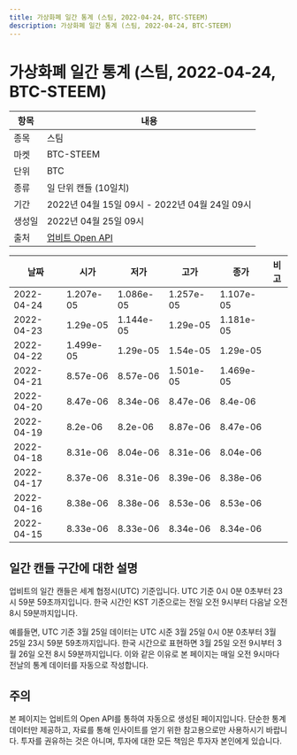```yaml
---
title: 가상화폐 일간 통계 (스팀, 2022-04-24, BTC-STEEM)
description: 가상화폐 일간 통계 (스팀, 2022-04-24, BTC-STEEM)
---
```



가상화폐 일간 통계 (스팀, 2022-04-24, BTC-STEEM)
===

|항목|내용|
|--|--|
|종목|스팀|
|마켓|BTC-STEEM|
|단위|BTC|
|종류|일 단위 캔들 (10일치)|
|기간|2022년 04월 15일 09시 - 2022년 04월 24일 09시|
|생성일|2022년 04월 25일 09시|
|출처|[업비트 Open API](https://docs.upbit.com)|


|날짜|시가|저가|고가|종가|비고|
|--|--|--|--|--|--|
|2022-04-24|1.207e-05|1.086e-05|1.257e-05|1.107e-05|    |
|2022-04-23|1.29e-05|1.144e-05|1.29e-05|1.181e-05|    |
|2022-04-22|1.499e-05|1.29e-05|1.54e-05|1.29e-05|    |
|2022-04-21|8.57e-06|8.57e-06|1.501e-05|1.469e-05|    |
|2022-04-20|8.47e-06|8.34e-06|8.47e-06|8.4e-06|    |
|2022-04-19|8.2e-06|8.2e-06|8.87e-06|8.47e-06|    |
|2022-04-18|8.31e-06|8.04e-06|8.31e-06|8.04e-06|    |
|2022-04-17|8.37e-06|8.31e-06|8.39e-06|8.38e-06|    |
|2022-04-16|8.38e-06|8.38e-06|8.53e-06|8.53e-06|    |
|2022-04-15|8.33e-06|8.33e-06|8.34e-06|8.34e-06|    |


일간 캔들 구간에 대한 설명
---


업비트의 일간 캔들은 세계 협정시(UTC) 기준입니다. 
UTC 기준 0시 0분 0초부터 23시 59분 59초까지입니다. 
한국 시간인 KST 기준으로는 전일 오전 9시부터 다음날 오전 8시 59분까지입니다. 


예를들면, UTC 기준 3월 25일 데이터는 UTC 시준 3월 25일 0시 0분 0초부터 3월 25일 23시 59분 59초까지입니다. 
한국 시간으로 표현하면 3월 25일 오전 9시부터 3월 26일 오전 8시 59분까지입니다. 
이와 같은 이유로 본 페이지는 매일 오전 9시마다 전날의 통계 데이터를 자동으로 작성합니다. 


주의
---


본 페이지는 업비트의 Open API를 통하여 자동으로 생성된 페이지입니다. 
단순한 통계 데이터만 제공하고, 자료를 통해 인사이트를 얻기 위한 참고용으로만 사용하시기 바랍니다. 
투자를 권유하는 것은 아니며, 투자에 대한 모든 책임은 투자자 본인에게 있습니다. 
